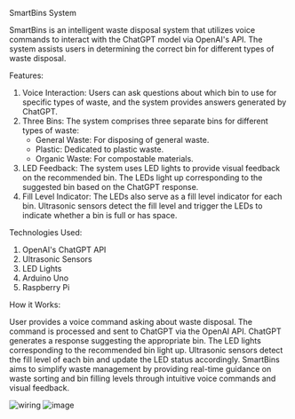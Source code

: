 SmartBins System

SmartBins is an intelligent waste disposal system that utilizes voice commands to interact with the ChatGPT model via OpenAI's API. The system assists users in determining the correct bin for different types of waste disposal.

Features:

1. Voice Interaction: Users can ask questions about which bin to use for specific types of waste, and the system provides answers generated by ChatGPT.
2. Three Bins: The system comprises three separate bins for different types of waste:
    - General Waste: For disposing of general waste.
    - Plastic: Dedicated to plastic waste.
    - Organic Waste: For compostable materials.
3. LED Feedback: The system uses LED lights to provide visual feedback on the recommended bin. The LEDs light up corresponding to the suggested bin based on the ChatGPT response.
4. Fill Level Indicator: The LEDs also serve as a fill level indicator for each bin. Ultrasonic sensors detect the fill level and trigger the LEDs to indicate whether a bin is full or has space.

Technologies Used:

 1. OpenAI's ChatGPT API
 2. Ultrasonic Sensors
 3. LED Lights
 4. Arduino Uno
 5. Raspberry Pi

How it Works:

User provides a voice command asking about waste disposal.
The command is processed and sent to ChatGPT via the OpenAI API.
ChatGPT generates a response suggesting the appropriate bin.
The LED lights corresponding to the recommended bin light up.
Ultrasonic sensors detect the fill level of each bin and update the LED status accordingly.
SmartBins aims to simplify waste management by providing real-time guidance on waste sorting and bin filling levels through intuitive voice commands and visual feedback.

![wiring](https://github.com/JonasG301/Smart-Bins/assets/153020346/feb13bab-c38f-4efc-a031-4d230d68897c)
![image](https://github.com/JonasG301/Smart-Bins/assets/153020346/bd3e17ae-f889-4a54-8882-882c9b4dfd32)

